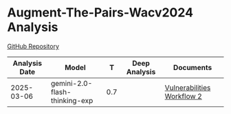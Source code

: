 # Augment-The-Pairs-Wacv2024 Analysis

[GitHub Repository](https://github.com/amzn/augment-the-pairs-wacv2024)

| Analysis Date | Model | T | Deep Analysis | Documents |
|---------------|-------|---|:-------------:|-----------|
| 2025-03-06 | gemini-2.0-flash-thinking-exp | 0.7 |  | [Vulnerabilities Workflow 2](2025-03-06-gemini-2.0-flash-thinking-exp/vulnerabilities-workflow-2.md) |